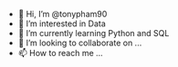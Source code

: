 - 👋 Hi, I’m @tonypham90
- 👀 I’m interested in Data
- 🌱 I’m currently learning Python and SQL
- 💞️ I’m looking to collaborate on ...
- 📫 How to reach me ...

<!---
tonypham90/tonypham90 is a ✨ special ✨ repository because its `README.md` (this file) appears on your GitHub profile.
You can click the Preview link to take a look at your changes.
--->
